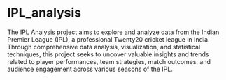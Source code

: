 # IPL_analysis

The IPL Analysis project aims to explore and analyze data from the Indian Premier League (IPL), a professional Twenty20 cricket league in India. Through comprehensive data analysis, visualization, and statistical techniques, this project seeks to uncover valuable insights and trends related to player performances, team strategies, match outcomes, and audience engagement across various seasons of the IPL.

